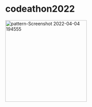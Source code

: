 # codeathon2022
<img width="256" alt="pattern-Screenshot 2022-04-04 194555" src="https://user-images.githubusercontent.com/37355997/161572193-a2c52300-e892-45d0-bd61-47d77f9d33b5.png">
